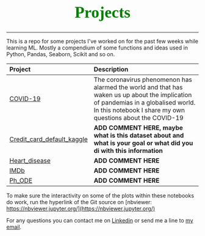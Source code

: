 <h1 style="color:green; font-family:candara; font-size:300%; text-align:center;"> 
    Projects
</h1>

***

This is a repo for some projects I've worked on for the past few weeks while learning ML. 
Mostly a compendium of some functions and ideas used in Python, Pandas, Seaborn, Scikit and so on.

|Project|Description|
|:------|:----------|
|[COVID-19](https://github.com/vcuspinera/cuspime-projects/blob/master/COVID-19.ipynb)| The coronavirus phenomenon has alarmed the world and that has waken us up about the implication of pandemias in a globalised world. In this notebook I share my own questions about the COVID-19 |
|[Credit_card_default_kaggle](https://github.com/vcuspinera/cuspime-projects/blob/master/Credit_card_default_kaggle.ipynb)| **ADD COMMENT HERE, maybe what is this dataset about and what is your goal or what did you di with this information** |
|[Heart_disease](https://github.com/vcuspinera/cuspime-projects/blob/master/Heart_disease.ipynb)| **ADD COMMENT HERE** |
|[IMDb](https://github.com/vcuspinera/cuspime-projects/blob/master/IMDb.ipynb)| **ADD COMMENT HERE** |
|[Ph_ODE](https://github.com/vcuspinera/cuspime-projects/blob/master/PhD_ODE.ipynb)| **ADD COMMENT HERE** |

To make sure the interactivity on some of the plots within these notebooks do work, run the hyperlink of the Git source on [nbviewer: https://nbviewer.jupyter.org/](https://nbviewer.jupyter.org/)

For any questions you can contact me on [Linkedin](https://www.linkedin.com/in/leocuspinera/) or send me a line to [my email](mailto:leocuspinera@gmail.com).
